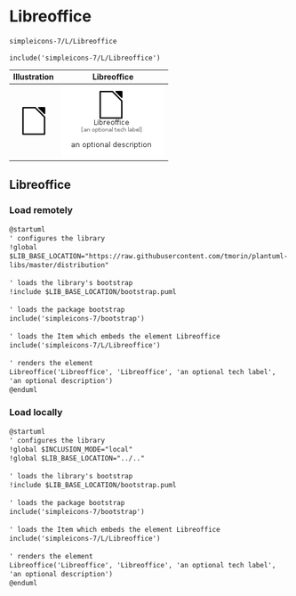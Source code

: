 # Libreoffice


```text
simpleicons-7/L/Libreoffice
```

```text
include('simpleicons-7/L/Libreoffice')
```



| Illustration | Libreoffice |
| :---: | :---: |
| ![illustration for Illustration](../../simpleicons-7/L/Libreoffice.png) | ![illustration for Libreoffice](../../simpleicons-7/L/Libreoffice.Local.png) |




## Libreoffice

### Load remotely
```plantuml
@startuml
' configures the library
!global $LIB_BASE_LOCATION="https://raw.githubusercontent.com/tmorin/plantuml-libs/master/distribution"

' loads the library's bootstrap
!include $LIB_BASE_LOCATION/bootstrap.puml

' loads the package bootstrap
include('simpleicons-7/bootstrap')

' loads the Item which embeds the element Libreoffice
include('simpleicons-7/L/Libreoffice')

' renders the element
Libreoffice('Libreoffice', 'Libreoffice', 'an optional tech label', 'an optional description')
@enduml
```

### Load locally
```plantuml
@startuml
' configures the library
!global $INCLUSION_MODE="local"
!global $LIB_BASE_LOCATION="../.."

' loads the library's bootstrap
!include $LIB_BASE_LOCATION/bootstrap.puml

' loads the package bootstrap
include('simpleicons-7/bootstrap')

' loads the Item which embeds the element Libreoffice
include('simpleicons-7/L/Libreoffice')

' renders the element
Libreoffice('Libreoffice', 'Libreoffice', 'an optional tech label', 'an optional description')
@enduml
```

